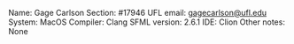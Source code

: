 Name: Gage Carlson
Section: #17946
UFL email: gagecarlson@ufl.edu
System: MacOS
Compiler: Clang
SFML version: 2.6.1
IDE: Clion
Other notes: None